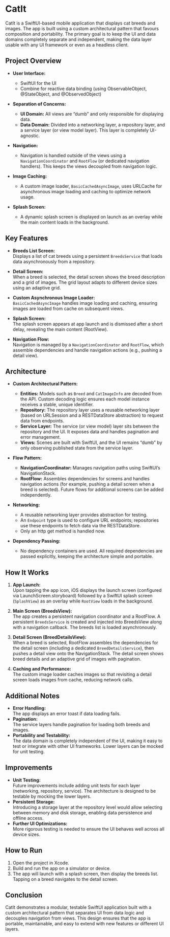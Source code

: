 # CatIt

CatIt is a SwiftUI-based mobile application that displays cat breeds and images. The app is built using a custom architectural pattern that favours composition and portability. The primary goal is to keep the UI and data domains completely separate and independent, making the data layer usable with any UI framework or even as a headless client.

## Project Overview

- **User Interface:**  
  - SwiftUI for the UI  
  - Combine for reactive data binding (using ObservableObject, @StateObject, and @ObservedObject)

- **Separation of Concerns:**  
  - **UI Domain:** All views are “dumb” and only responsible for displaying data.  
  - **Data Domain:** Divided into a networking layer, a repository layer, and a service layer (or view model layer). This layer is completely UI-agnostic.

- **Navigation:**  
  - Navigation is handled outside of the views using a `NavigationCoordinator` and `RootFlow` (or dedicated navigation handlers). This keeps the views decoupled from navigation logic.

- **Image Caching:**  
  - A custom image loader, `BasicCachedAsyncImage`, uses URLCache for asynchronous image loading and caching to optimize network usage.

- **Splash Screen:**  
  - A dynamic splash screen is displayed on launch as an overlay while the main content loads in the background.

## Key Features

- **Breeds List Screen:**  
  Displays a list of cat breeds using a persistent `BreedsService` that loads data asynchronously from a repository.

- **Detail Screen:**  
  When a breed is selected, the detail screen shows the breed description and a grid of images. The grid layout adapts to different device sizes using an adaptive grid.

- **Custom Asynchronous Image Loader:**  
  `BasicCachedAsyncImage` handles image loading and caching, ensuring images are loaded from cache on subsequent views.

- **Splash Screen:**  
  The splash screen appears at app launch and is dismissed after a short delay, revealing the main content (RootView).

- **Navigation Flow:**  
  Navigation is managed by a `NavigationCoordinator` and `RootFlow`, which assemble dependencies and handle navigation actions (e.g., pushing a detail view).

## Architecture

- **Custom Architectural Pattern:**  
  - **Entities:** Models such as `Breed` and `CatImageInfo` are decoded from the API. Custom decoding logic ensures each model instance receives a stable, unique identifier.  
  - **Repository:** The repository layer uses a reusable networking layer (based on URLSession and a RESTDataStore abstraction) to request data from endpoints.  
  - **Service Layer:** The service (or view model) layer sits between the repository and the UI. It exposes data and handles pagination and error management.  
  - **Views:** Scenes are built with SwiftUI, and the UI remains “dumb” by only observing published state from the service layer.

- **Flow Pattern:**  
  - **NavigationCoordinator:** Manages navigation paths using SwiftUI’s NavigationStack.  
  - **RootFlow:** Assembles dependencies for screens and handles navigation actions (for example, pushing a detail screen when a breed is selected). Future flows for additional screens can be added independently.

- **Networking:**  
  - A reusable networking layer provides abstraction for testing.  
  - An `Endpoint` type is used to configure URL endpoints; repositories use these endpoints to fetch data via the RESTDataStore.
  - Only an http get method is handled now. 

- **Dependency Passing:**  
  - No dependency containers are used. All required dependencies are passed explicitly, keeping the architecture simple and portable.

## How It Works

1. **App Launch:**  
   Upon tapping the app icon, iOS displays the launch screen (configured via LaunchScreen.storyboard) followed by a SwiftUI splash screen (`SplashView`) as an overlay while `RootView` loads in the background.

2. **Main Screen (BreedsView):**  
   The app creates a persistent navigation coordinator and a RootFlow. A persistent `BreedsService` is created and injected into BreedsView along with a navigation callback. The breeds list is loaded asynchronously.

3. **Detail Screen (BreedDetailsView):**  
   When a breed is selected, RootFlow assembles the dependencies for the detail screen (including a dedicated `BreedDetailsService`), then pushes a detail view onto the NavigationStack. The detail screen shows breed details and an adaptive grid of images with pagination.

4. **Caching and Performance:**  
   The custom image loader caches images so that revisiting a detail screen loads images from cache, reducing network calls.

## Additional Notes

- **Error Handling:**  
  The app displays an error toast if data loading fails.
- **Pagination:**  
  The service layers handle pagination for loading both breeds and images.
- **Portability and Testability:**  
  The data domain is completely independent of the UI, making it easy to test or integrate with other UI frameworks. Lower layers can be mocked for unit testing.

## Improvements

- **Unit Testing:**  
  Future improvements include adding unit tests for each layer (networking, repository, service). The architecture is designed to be testable by mocking the lower layers.
- **Persistent Storage:**  
  Introducing a storage layer at the repository level would allow selecting between memory and disk storage, enabling data persistence and offline access.
- **Further UI Optimizations:**  
  More rigorous testing is needed to ensure the UI behaves well across all device sizes.

## How to Run

1. Open the project in Xcode.
2. Build and run the app on a simulator or device.
3. The app will launch with a splash screen, then display the breeds list. Tapping on a breed navigates to the detail screen.

## Conclusion

CatIt demonstrates a modular, testable SwiftUI application built with a custom architectural pattern that separates UI from data logic and decouples navigation from views. This design ensures that the app is portable, maintainable, and easy to extend with new features or different UI layers.
